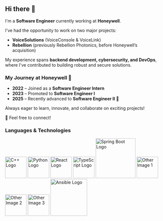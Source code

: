 ## Hi there 👋

I'm a **Software Engineer** currently working at **Honeywell**.  

I've had the opportunity to work on two major projects:  
- **VoiceSolutions** (VoiceConsole & VoiceLink)  
- **Rebellion** (previously Rebellion Photonics, before Honeywell’s acquisition)  

My experience spans **backend development, cybersecurity, and DevOps**, where I've contributed to building robust and secure solutions.  

### **My Journey at Honeywell 🚀**  
- **2022** – Joined as a **Software Engineer Intern**  
- **2023** – Promoted to **Software Engineer I**  
- **2025** – Recently advanced to **Software Engineer II** 🎉  

Always eager to learn, innovate, and collaborate on exciting projects!  

💬 Feel free to connect!  

### Languages & Technologies

<!-- C++ Logo -->
<img src="https://github.com/user-attachments/assets/dabb671b-47f8-474c-bf86-1fc41e07f2a9" alt="C++ Logo" width="70">

<!-- Python Logo -->
<img src="https://github.com/user-attachments/assets/bfd67f64-958a-4a71-a88e-8513a812dd97" alt="Python Logo" width="70">

<!-- React Logo -->
<img src="https://github.com/user-attachments/assets/20fb887f-07a8-4c2e-9ad1-bf77e1fdc416" alt="React Logo" width="70">

<!-- TypeScript Logo -->
<img src="https://github.com/user-attachments/assets/be4f289b-eb1b-4fc8-8d2a-ada92736ebab" alt="TypeScript Logo" width="70">

<!-- Spring Boot Logo -->
<img src="https://github.com/user-attachments/assets/e43573c7-606e-4a13-af6f-57228cad9094" alt="Spring Boot Logo" width="130">

<!-- Other Images -->
<img src="https://github.com/user-attachments/assets/8a8dfafa-69b1-4373-8937-8eb986a518ac" alt="Other Image 1" width="70">
<img src="https://github.com/user-attachments/assets/0bd60b9f-f6bc-4d8c-b521-9e19087bfe61" alt="Other Image 2" width="70">
<img src="https://github.com/user-attachments/assets/fdb349aa-574c-45a1-b0d6-30b19c5f5bb1" alt="Other Image 3" width="70">
<img src="https://github.com/user-attachments/assets/3bc75878-8bd4-4a4a-a6b8-8d85552c04ed" alt="Ansible Logo" width="120">


<!--
**mario-sastre/mario-sastre** is a ✨ _special_ ✨ repository because its `README.md` (this file) appears on your GitHub profile.

Here are some ideas to get you started:

- 🔭 I’m currently working on ...
- 🌱 I’m currently learning ...
- 👯 I’m looking to collaborate on ...
- 🤔 I’m looking for help with ...
- 💬 Ask me about ...
- 📫 How to reach me: ...
- 😄 Pronouns: ...
- ⚡ Fun fact: ...
-->
